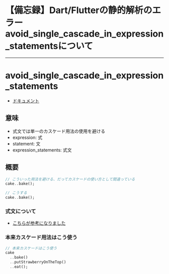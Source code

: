 # 【備忘録】Dart/Flutterの静的解析のエラー avoid_single_cascade_in_expression_statementsについて

---

# avoid_single_cascade_in_expression_statements
- [ドキュメント](https://dart-lang.github.io/linter/lints/avoid_single_cascade_in_expression_statements.html)

## 意味
- 式文では単一のカスケード用法の使用を避ける
- expression: 式
- statement: 文
- expression_statements: 式文

## 概要

```dart
// こういった用法を避ける、だってカスケードの使い方として間違っている
cake..bake();

// こうする
cake..bake();
```

### 式文について
- [こちらが参考になりました](https://www.notion.so/satomi/Write-Blog-1a93d0c003b847f3ad48748e6b23fdff#fcd0923a52174d4187f42e4a95251884)

### 本来カスケード用法はこう使う

```dart
// 本来カスケードはこう使う
cake
  ..bake()
  ..putStrawberryOnTheTop()
  ..eat();
```
